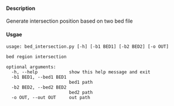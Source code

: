 #### Description

<p>Generate intersection position based on two bed file</p>

#### Usgae

```shell
usage: bed_intersection.py [-h] [-b1 BED1] [-b2 BED2] [-o OUT]

bed region intersection

optional arguments:
  -h, --help            show this help message and exit
  -b1 BED1, --bed1 BED1
                        bed1 path
  -b2 BED2, --bed2 BED2
                        bed2 path
  -o OUT, --out OUT     out path
```
